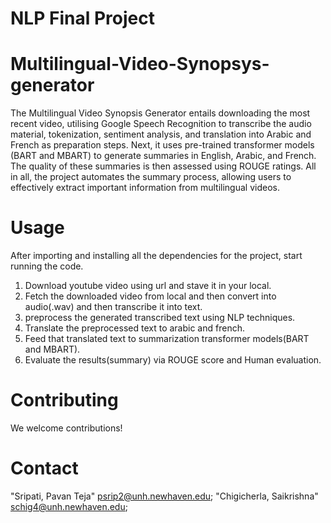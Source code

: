 # NLP Final Project
# Multilingual-Video-Synopsys-generator
The Multilingual Video Synopsis Generator entails downloading the most recent video, utilising Google Speech Recognition to transcribe the audio material, tokenization, sentiment analysis, and translation into Arabic and French as preparation steps. Next, it uses pre-trained transformer models (BART and MBART) to generate summaries in English, Arabic, and French. The quality of these summaries is then assessed using ROUGE ratings. All in all, the project automates the summary process, allowing users to effectively extract important information from multilingual videos.

# Usage
After importing and installing all the dependencies for the project, start running the code.
1. Download youtube video using url and stave it in your local.
2. Fetch the downloaded video from local and then convert into audio(.wav) and then transcribe it into text.
3. preprocess the generated transcribed text using NLP techniques.
4. Translate the preprocessed text to arabic and french.
5. Feed that translated text to summarization transformer models(BART and MBART).
6. Evaluate the results(summary) via ROUGE score and Human evaluation.

# Contributing
We welcome contributions!

# Contact
"Sripati, Pavan Teja" <psrip2@unh.newhaven.edu>; 
"Chigicherla, Saikrishna" <schig4@unh.newhaven.edu>;

